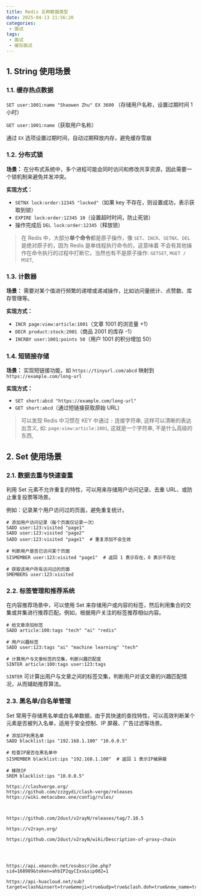 ```yaml
---
title: Redis 五种数据类型
date: 2025-04-13 21:56:20
categories:
 - 面试
tags:
 - 面试
 - 缓存面试
---
```


## 1. String 使用场景

### 1.1. 缓存热点数据

`SET user:1001:name "Shaowen Zhu" EX 3600` （存储用户名称，设置过期时间 1 小时）

`GET user:1001:name`（获取用户名称）

通过 `EX` 选项设置过期时间，自动过期释放内存，避免缓存雪崩

### 1.2. 分布式锁

**场景：** 在分布式系统中，多个进程可能会同时访问和修改共享资源，因此需要一个锁机制来避免并发冲突。

**实现方式：**

- `SETNX lock:order:12345 "locked"`（如果 key 不存在，则设置成功，表示获取到锁）
- `EXPIRE lock:order:12345 10`（设置超时时间，防止死锁）
- 操作完成后 `DEL lock:order:12345`（释放锁）

> 在 Redis 中，大部分**单个命令**都是原子操作，像 `SET`、`INCR`、`SETNX`、`DEL` 是绝对原子的，因为 Redis 是单线程执行命令的，这意味着 不会有其他操作在命令执行的过程中打断它。当然也有不是原子操作: `GETSET`, `MGET / MSET`, 

### 1.3. 计数器

**场景：** 需要对某个值进行频繁的递增或递减操作，比如访问量统计、点赞数、库存管理等。

**实现方式：**

- `INCR page:view:article:1001`（文章 1001 的浏览量 +1）
- `DECR product:stock:2001`（商品 2001 的库存 -1）
- `INCRBY user:1001:points 50`（用户 1001 的积分增加 50）

### 1.4. 短链接存储

**场景：** 实现短链接功能，如 `https://tinyurl.com/abcd` 映射到 `https://example.com/long-url`

**实现方式：**

- `SET short:abcd "https://example.com/long-url"`
- `GET short:abcd`（通过短链接获取原始 URL）

> 可以发现 Redis 中习惯在 KEY 中通过 `:` 连接字符串, 这样可以清晰的表达出含义, 如: `page:view:article:1001`, 这就是一个字符串, 不是什么高级的东西, 

## 2. Set 使用场景

### 2.1. 数据去重与快速查重

利用 Set 元素不允许重复的特性，可以用来存储用户访问记录、去重 URL、或防止重复投票等场景。

例如：记录某个用户访问过的页面，避免重复统计。

```redis
# 添加用户访问记录（每个页面仅记录一次）
SADD user:123:visited "page1"
SADD user:123:visited "page2"
SADD user:123:visited "page1"  # 重复添加不会生效

# 判断用户是否已访问某个页面
SISMEMBER user:123:visited "page1"  # 返回 1 表示存在，0 表示不存在

# 获取该用户所有访问过的页面
SMEMBERS user:123:visited
```

### 2.2. 标签管理和推荐系统

在内容推荐场景中，可以使用 Set 来存储用户或内容的标签，然后利用集合的交集或并集进行推荐匹配。例如，根据用户关注的标签推荐相似内容。

```redis
# 给文章添加标签
SADD article:100:tags "tech" "ai" "redis"

# 用户兴趣标签
SADD user:123:tags "ai" "machine learning" "tech"

# 计算用户与文章标签的交集，判断兴趣匹配度
SINTER article:100:tags user:123:tags
```

`SINTER` 可计算出用户与文章之间的标签交集，判断用户对该文章的兴趣匹配情况，从而辅助推荐算法。

### 2.3. 黑名单/白名单管理

Set 常用于存储黑名单或白名单数据，由于其快速的查找特性，可以高效判断某个元素是否被列入名单，适用于安全控制、IP 屏蔽、广告过滤等场景。

```redis
# 添加IP到黑名单
SADD blacklist:ips "192.168.1.100" "10.0.0.5"

# 检查IP是否在黑名单中
SISMEMBER blacklist:ips "192.168.1.100"  # 返回 1 表示IP被屏蔽

# 移除IP
SREM blacklist:ips "10.0.0.5"
```



```
https://clashverge.org/
https://github.com/zzzgydi/clash-verge/releases
https://wiki.metacubex.one/config/rules/



https://github.com/2dust/v2rayN/releases/tag/7.10.5

https://v2rayn.org/

https://github.com/2dust/v2rayN/wiki/Description-of-proxy-chain




https://api.xmancdn.net/osubscribe.php?sid=168989&token=ahbIP2qyCIxs&sip002=1

https://api-huacloud.net/sub?target=clash&insert=true&emoji=true&udp=true&clash.doh=true&new_name=true&filename=Flower_SS&url=https%3A%2F%2Fapi.xmancdn.net%2Fosubscribe.php%3Fsid%3D168989%26token%3DahbIP2qyCIxs%26sip002%3D1
```

